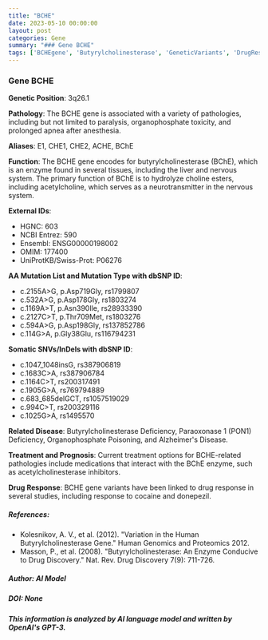 ```yaml
---
title: "BCHE"
date: 2023-05-10 00:00:00
layout: post
categories: Gene
summary: "### Gene BCHE"
tags: ['BCHEgene', 'Butyrylcholinesterase', 'GeneticVariants', 'DrugResponse', 'Pathology', 'Enzyme', 'Neurotransmitter', 'TreatmentOptions']
---
```


### Gene BCHE

**Genetic Position**: 3q26.1

**Pathology**: The BCHE gene is associated with a variety of pathologies, including but not limited to paralysis, organophosphate toxicity, and prolonged apnea after anesthesia.

**Aliases**: E1, CHE1, CHE2, ACHE, BChE

**Function**: The BCHE gene encodes for butyrylcholinesterase (BChE), which is an enzyme found in several tissues, including the liver and nervous system. The primary function of BChE is to hydrolyze choline esters, including acetylcholine, which serves as a neurotransmitter in the nervous system.

**External IDs**:
- HGNC: 603
- NCBI Entrez: 590
- Ensembl: ENSG00000198002
- OMIM: 177400
- UniProtKB/Swiss-Prot: P06276

**AA Mutation List and Mutation Type with dbSNP ID**:
- c.2155A>G, p.Asp719Gly, rs1799807
- c.532A>G, p.Asp178Gly, rs1803274
- c.1169A>T, p.Asn390Ile, rs28933390
- c.2127C>T, p.Thr709Met, rs1803276
- c.594A>G, p.Asp198Gly, rs137852786
- c.114G>A, p.Gly38Glu, rs116794231

**Somatic SNVs/InDels with dbSNP ID**:
- c.1047_1048insG, rs387906819 
- c.1683C>A, rs387906784
- c.1164C>T, rs200317491
- c.1905G>A, rs769794889 
- c.683_685delGCT, rs1057519029 
- c.994C>T, rs200329116 
- c.1025G>A, rs1495570

**Related Disease**: Butyrylcholinesterase Deficiency, Paraoxonase 1 (PON1) Deficiency, Organophosphate Poisoning, and Alzheimer's Disease.

**Treatment and Prognosis**: Current treatment options for BCHE-related pathologies include medications that interact with the BChE enzyme, such as acetylcholinesterase inhibitors.

**Drug Response**: BCHE gene variants have been linked to drug response in several studies, including response to cocaine and donepezil.

##### References:
- Kolesnikov, A. V., et al. (2012). "Variation in the Human Butyrylcholinesterase Gene." Human Genomics and Proteomics 2012.
- Masson, P., et al. (2008). "Butyrylcholinesterase: An Enzyme Conducive to Drug Discovery."  Nat. Rev. Drug Discovery 7(9): 711-726. 

##### Author: AI Model 
##### DOI: None

**_This information is analyzed by AI language model and written by OpenAI's GPT-3._**